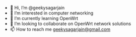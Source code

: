 - 👋 Hi, I’m @geekysagarjain
- 👀 I’m interested in computer networking
- 🌱 I’m currently learning OpenWrt
- 💞️ I’m looking to collaborate on OpenWrt network solutions
- 📫 How to reach me geekysagarjain@gmail.com

<!---
geekysagarjain/geekysagarjain is a ✨ special ✨ repository because its `README.md` (this file) appears on your GitHub profile.
You can click the Preview link to take a look at your changes.
--->
